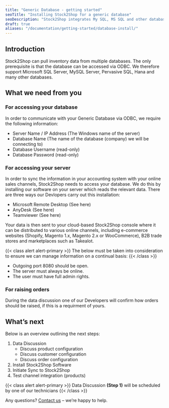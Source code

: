 ```yaml
---
title: "Generic Database - getting started"
seoTitle: "Installing Stock2Shop for a generic database"
seoDescription: "Stock2Shop integrates My SQL, MS SQL and other databases to Magento, Shopify, WooCommerce and our B2B ordering platform. Find out more!"
draft: true
aliases: "/documentation/getting-started/database-install/"
---
```


## Introduction
Stock2Shop can pull inventory data from multiple databases. The only prerequisite is that the database can be accessed via ODBC. We therefore support Microsoft SQL Server, MySQL Server, Pervasive SQL, Hana and many other databases.

## What we need from you

### For accessing your database
In order to communicate with your Generic Database via ODBC, we require the following information:

- Server Name / IP Address (The Windows name of the server)
- Database Name (The name of the database (company) we will be connecting to)
- Database Username (read-only)
- Database Password (read-only)

### For accessing your server
In order to sync the information in your accounting system with your online sales channels, Stock2Shop needs to access your database. We do this by installing our software on your server which reads the relevant data. There are three ways our Devlopers carry out this installation:

- Microsoft Remote Desktop (See here)
- AnyDesk (See here)
- Teamviewer (See here)

Your data is then sent to your cloud-based Stock2Shop console where it can be distributed to various online channels, including e-commerce websites (Shopify, Magento 1.x, Magento 2.x or WooCommerce), B2B trade stores and marketplaces such as Takealot.

{{< class alert alert-primary >}}
The below must be taken into consideration to ensure we can manage information on a continual basis:
{{< /class >}}

- Outgoing port 8080 should be open.
- The server must always be online.
- The user must have full admin rights.

### For raising orders
During the data discussion one of our Developers will confirm how orders should be raised, if this is a requirment of yours.

## What’s next
Below is an overview outlining the next steps:

1. Data Discussion
    - Discuss product configuration
    - Discuss customer configuration
    - Discuss order configuration
2. Install Stock2Shop Software
3. Initiate Sync to Stock2Shop
4. Test channel integration (products)

{{< class alert alert-primary >}}
Data Discussion **(Step 1)** will be scheduled by one of our technicians
{{< /class >}}

Any questions? [Contact us](/contact-us) – we’re happy to help.